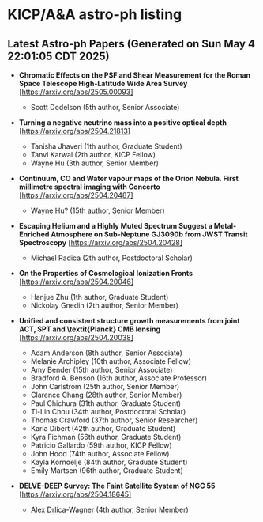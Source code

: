 # KICP/A&A astro-ph listing

## Latest Astro-ph Papers (Generated on Sun May  4 22:01:05 CDT 2025)

- **Chromatic Effects on the PSF and Shear Measurement for the Roman Space Telescope High-Latitude Wide Area Survey**
[https://arxiv.org/abs/2505.00093]
  + Scott Dodelson (5th author, Senior Associate)

- **Turning a negative neutrino mass into a positive optical depth**
[https://arxiv.org/abs/2504.21813]
  + Tanisha Jhaveri (1th author, Graduate Student)
  + Tanvi Karwal (2th author, KICP Fellow)
  + Wayne Hu (3th author, Senior Member)

- **Continuum, CO and Water vapour maps of the Orion Nebula. First millimetre spectral imaging with Concerto**
[https://arxiv.org/abs/2504.20487]
  + Wayne Hu? (15th author, Senior Member)

- **Escaping Helium and a Highly Muted Spectrum Suggest a Metal-Enriched Atmosphere on Sub-Neptune GJ3090b from JWST Transit Spectroscopy**
[https://arxiv.org/abs/2504.20428]
  + Michael Radica (2th author, Postdoctoral Scholar)

- **On the Properties of Cosmological Ionization Fronts**
[https://arxiv.org/abs/2504.20046]
  + Hanjue Zhu (1th author, Graduate Student)
  + Nickolay Gnedin (2th author, Senior Member)

- **Unified and consistent structure growth measurements from joint ACT, SPT and \textit{Planck} CMB lensing**
[https://arxiv.org/abs/2504.20038]
  + Adam Anderson (8th author, Senior Associate)
  + Melanie Archipley (10th author, Associate Fellow)
  + Amy Bender (15th author, Senior Associate)
  + Bradford A. Benson (16th author, Associate Professor)
  + John Carlstrom (25th author, Senior Member)
  + Clarence Chang (28th author, Senior Member)
  + Paul Chichura (31th author, Graduate Student)
  + Ti-Lin Chou (34th author, Postdoctoral Scholar)
  + Thomas Crawford (37th author, Senior Researcher)
  + Karia Dibert (42th author, Graduate Student)
  + Kyra Fichman (56th author, Graduate Student)
  + Patricio Gallardo (59th author, KICP Fellow)
  + John Hood (74th author, Associate Fellow)
  + Kayla Kornoelje (84th author, Graduate Student)
  + Emily Martsen (96th author, Graduate Student)

- **DELVE-DEEP Survey: The Faint Satellite System of NGC 55**
[https://arxiv.org/abs/2504.18645]
  + Alex Drlica-Wagner (4th author, Senior Member)

